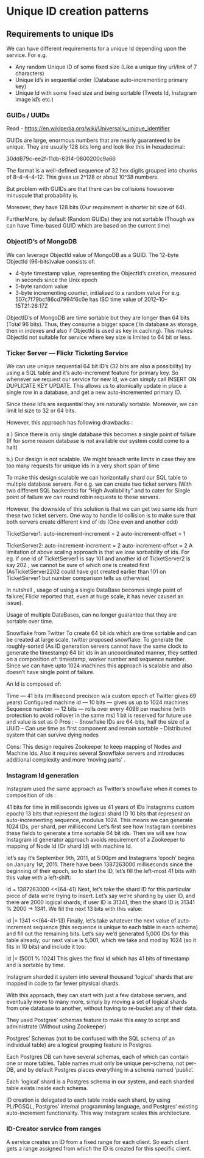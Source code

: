 # Unique ID creation patterns


## Requirements to unique IDs
We can have different requirements for a unique Id depending upon the service. For e.g.

- Any random Unique ID of some fixed size (Like a unique tiny url/link of 7 characters)
- Unique Id’s in sequential order (Database auto-incrementing primary key)
- Unique Id with some fixed size and being sortable (Tweets Id, Instagram image id’s etc.)

### GUIDs / UUIDs

Read - https://en.wikipedia.org/wiki/Universally_unique_identifier

GUIDs are large, enormous numbers that are nearly guaranteed to be unique. They are usually 128 bits long and look like this in hexadecimal:

30dd879c-ee2f-11db-8314-0800200c9a66

The format is a well-defined sequence of 32 hex digits grouped into chunks of 8–4–4–4–12. This gives us 2^128 or about 10^38 numbers.

But problem with GUIDs are that there can be collisions howsoever minuscule that probability is.

Moreover, they have 128 bits (Our requirement is shorter bit size of 64).

FurtherMore, by default (Random GUIDs) they are not sortable (Though we can have Time-based GUID which are based on the current time)

### ObjectID’s of MongoDB
We can leverage ObjectId value of MongoDB as a GUID. The 12-byte ObjectId (96-bits)value consists of:

- 4-byte timestamp value, representing the ObjectId’s creation, measured in seconds since the Unix epoch
- 5-byte random value
- 3-byte incrementing counter, initialised to a random value
For e.g. 507c7f79bcf86cd7994f6c0e has ISO time value of 2012–10–15T21:26:17Z

ObjectID’s of MongoDB are time sortable but they are longer than 64 bits (Total 96 bits). Thus, they consume a bigger space ( In database as storage, then in indexes and also if ObjectId is used as key in caching). 
This makes ObjectId not suitable for service where key size is limited to 64 bit or less.

### Ticker Server — Flickr Ticketing Service
We can use unique sequential 64 bit ID’s (32 bits are also a possibility) by using a SQL table and it’s auto-increment feature for primary key. So whenever we request our service for new Id, we can simply call INSERT ON DUPLICATE KEY UPDATE. This allows us to atomically update in place a single row in a database, and get a new auto-incremented primary ID.

Since these Id’s are sequential they are naturally sortable. Moreover, we can limit Id size to 32 or 64 bits.

However, this approach has following drawbacks :

a.) Since there is only single database this becomes a single point of failure (If for some reason database is not available our system could come to a halt)

b.) Our design is not scalable. We might breach write limits in case they are too many requests for unique ids in a very short span of time

To make this design scalable we can horizontally shard our SQL table to multiple database servers. For e.g. we can create two ticket servers (With two different SQL backends) for “High Availability” and to cater for Single point of failure we can round robin requests to these servers.

However, the downside of this solution is that we can get two same ids from these two ticket servers. One way to handle Id collision is to make sure that both servers create different kind of ids (One even and another odd)

TicketServer1:
auto-increment-increment = 2
auto-increment-offset = 1

TicketServer2:
auto-increment-increment = 2
auto-increment-offset = 2
A limitation of above scaling approach is that we lose sorbability of ids. For eg. if one id of TicketServer1 is say 101 and another id of TicketServer2 is say 202 , we cannot be sure of which one is created first (AsTicketServer2202 could have got created earlier than 101 on TicketServer1 but number comparison tells us otherwise)

In nutshell , usage of using a single DataBase becomes single point of failure( Flickr reported that, even at huge scale, it has never caused an issue).

Usage of multiple DataBases, can no longer guarantee that they are sortable over time.

Snowflake from Twitter
To create 64 bit ids which are time sortable and can be created at large scale, twitter proposed snowflake. To generate the roughly-sorted (As ID generation servers cannot have the same clock to generate the timestamp) 64 bit ids in an uncoordinated manner, they settled on a composition of: timestamp, worker number and sequence number. Since we can have upto 1024 machines this approach is scalable and also doesn’t have single point of failure.

An Id is composed of:

Time — 41 bits (millisecond precision w/a custom epoch of Twitter gives 69 years)
Configured machine id — 10 bits — gives us up to 1024 machines
Sequence number — 12 bits — rolls over every 4096 per machine (with protection to avoid rollover in the same ms)
1 bit is reserved for future use and value is set as 0
Pros :
– Snowflake IDs are 64-bits, half the size of a UUID
– Can use time as first component and remain sortable
– Distributed system that can survive dying nodes

Cons:
This design requires Zookeeper to keep mapping of Nodes and Machine Ids. Also it requires several Snowflake servers and introduces additional complexity and more ‘moving parts’ .

### Instagram Id generation
Instagram used the same approach as Twitter’s snowflake when it comes to composition of ids :

41 bits for time in milliseconds (gives us 41 years of IDs Instagrams custom epoch)
13 bits that represent the logical shard ID
10 bits that represent an auto-incrementing sequence, modulus 1024. This means we can generate 1024 IDs, per shard, per millisecond
Let’s first see how Instagram combines these fields to generate a time sortable 64 bit ids. Then we will see how Instagram id generator approach avoids requirement of a Zookeeper to mapping of Node Id (Or shard Id) with machine Id.

let’s say it’s September 9th, 2011, at 5:00pm and Instagrams ‘epoch’ begins on January 1st, 2011. There have been 1387263000 milliseconds since the beginning of their epoch, so to start the ID, let’s fill the left-most 41 bits with this value with a left-shift:

id = 1387263000 <<(64-41)
Next, let’s take the shard ID for this particular piece of data we’re trying to insert. Let’s say we’re sharding by user ID, and there are 2000 logical shards; if user ID is 31341, then the shard ID is 31341 % 2000 -> 1341. We fill the next 13 bits with this value:

id |= 1341 <<(64-41-13)
Finally, let’s take whatever the next value of auto-increment sequence (this sequence is unique to each table in each schema) and fill out the remaining bits. Let’s say we’d generated 5,000 IDs for this table already; our next value is 5,001, which we take and mod by 1024 (so it fits in 10 bits) and include it too:

id |= (5001 % 1024)
This gives the final id which has 41 bits of timestamp and is sortable by time.

Instagram sharded it system into several thousand ‘logical’ shards that are mapped in code to far fewer physical shards.

With this approach, they can start with just a few database servers, and eventually move to many more, simply by moving a set of logical shards from one database to another, without having to re-bucket any of their data.

They used Postgres’ schemas feature to make this easy to script and administrate (Without using Zookeeper)

Postgres’ Schemas (not to be confused with the SQL schema of an individual table) are a logical grouping feature in Postgres.

Each Postgres DB can have several schemas, each of which can contain one or more tables. Table names must only be unique per-schema, not per-DB, and by default Postgres places everything in a schema named ‘public’.

Each ‘logical’ shard is a Postgres schema in our system, and each sharded table exists inside each schema.

ID creation is delegated to each table inside each shard, by using PL/PGSQL, Postgres’ internal programming language, and Postgres’ existing auto-increment functionality. This way Instagram scales this architecture.

### ID-Creator service from ranges

A service creates an ID from a fixed range for each client. So each client gets a range assigned from which the ID is created for this 
specific client. 